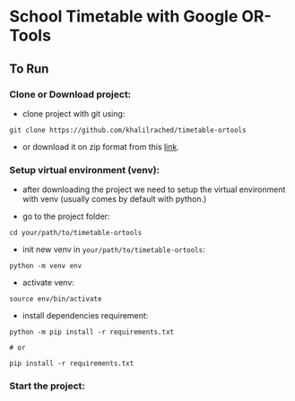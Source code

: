 # School Timetable with Google OR-Tools
 

## To Run

### Clone or Download project:

- clone project with git using:

```shell
git clone https://github.com/khalilrached/timetable-ortools
```

- or download it on zip format from this [link](). 

### Setup virtual environment (venv):

- after downloading the project we need to setup the virtual environment with venv (usually comes by default with python.)

- go to the project folder:
```shell
cd your/path/to/timetable-ortools
```
- init new venv in `your/path/to/timetable-ortools`:
```shell
python -m venv env
```
- activate venv:
```shell
source env/bin/activate
```
- install dependencies requirement:
```shell
python -m pip install -r requirements.txt

# or

pip install -r requirements.txt 
```

### Start the project:

